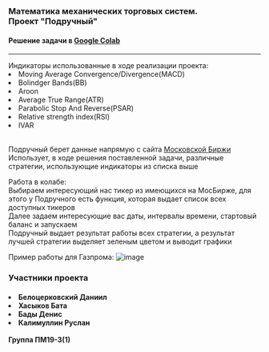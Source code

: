 <html>
  <body>
    <h3>Математика механических торговых систем. <br>Проект "Подручный"</h3>
		<h4>Решение задачи в 
			<a href="https://colab.research.google.com/drive/1OHCpHwmP4acImagRwNY6fQ3uX7WztRae?usp=sharing">Google Colab</a> </h4>
		<hr>
	Индикаторы использованные в ходе реализации проекта:
	<li>Moving Average Convergence/Divergence(MACD)</li>
		<li>Bolindger Bands(BB)</li>
		<li>Aroon</li>
		<li>Average True Range(ATR)</li>
		<li>Parabolic Stop And Reverse(PSAR)</li>
		<li>Relative strength index(RSI)</li>
		<li>IVAR</li><br>
	
	
Подручный берет данные напрямую с сайта <a href="https://colab.research.google.com/drive/1OHCpHwmP4acImagRwNY6fQ3uX7WztRae?usp=sharing">Московской Биржи</a><br>
Использует, в ходе решения поставленной задачи, различные стратегии, использующие индикаторы из списка выше
	
	
Работа в колабе:<br>
Выбираем интересующий нас тикер из имеющихся на МосБирже, для этого у Подручного есть функция, которая выдает список всех доступных тикеров <br>
Далее задаем интересующие вас даты, интервалы времени, стартовый баланс и запускаем <br>
Подручный выдает результат работы всех стратегии, а результат лучшей стратегии выделяет зеленым цветом и выводит графики<br>
	  
Пример работы для Газпрома:
	![image](https://user-images.githubusercontent.com/99660239/209483777-0fc9ce58-d5d5-4157-adf8-807601a3d858.png)
<h3>Участники проекта</h3>
		<h4>
		<li>Белоцерковский Даниил </li>
		<li>Хасыков Бата</li>
		<li>Бады Денис</li>
		<li>Калимуллин Руслан</li>
		<br>
		Группа ПМ19-3(1)




	
   </body>
</html>

